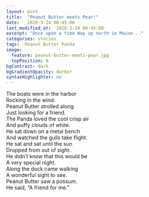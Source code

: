 ```yaml
---
layout: post
title:  "Peanut Butter meets Pear!"
date:   2020-3-24 00:45:00
last_modified_at:  2020-3-24 00:45:00
excerpt: "Once upon a time Way up north in Maine..."
categories: stories
tags:  Peanut Butter Panda
image:
  feature: peanut-butter-meets-pear.jpg
  topPosition: 0
bgContrast: dark
bgGradientOpacity: darker
syntaxHighlighter: no
---
```


The boats were in the harbor<br>
Rocking in the wind.<br>
Peanut Butter strolled along<br>
Just looking for a friend.<br>
The Panda loved the cool crisp air<br>
And puffy clouds of white.<br>
He sat down on a metal bench<br>
And watched the gulls take flight.<br>
He sat and sat until the sun<br>
Dropped from out of sight.<br>
He didn’t know that this would be<br>
A very special night.<br>
Along the dock came walking<br>
A wonderful sight to see.<br>
Peanut Butter saw a possum.<br>
He said, “A friend for me.”<br>
